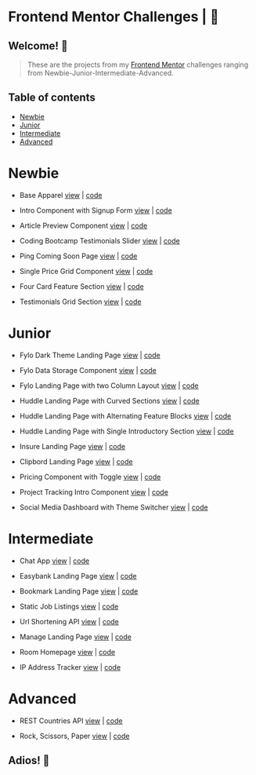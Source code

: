 # Frontend Mentor Challenges | &#x1F4D8;

## Welcome! 👋

> These are the projects from my [Frontend Mentor](https://www.frontendmentor.io) challenges ranging from Newbie-Junior-Intermediate-Advanced.

## Table of contents

- [Newbie](#newbie)
- [Junior](#junior)
- [Intermediate](#intermediate)
- [Advanced](#advanced)

# Newbie

- Base Apparel [view](https://based.netlify.app/) | [code](https://github.com/blade-01/frontend-mentor/tree/base)

- Intro Component with Signup Form [view](https://intros.netlify.app/) | [code](https://github.com/blade-01/frontend-mentor/tree/intro)

- Article Preview Component [view](https://articled.netlify.app/) | [code](https://github.com/blade-01/frontend-mentor/tree/article)

- Coding Bootcamp Testimonials Slider [view](https://bootcamp-land.netlify.app/) | [code](https://github.com/blade-01/frontend-mentor/tree/bootcamp)

- Ping Coming Soon Page [view](https://pinged.netlify.app/) | [code](https://github.com/blade-01/frontend-mentor/tree/ping)

- Single Price Grid Component [view](https://single-priced.netlify.app/) | [code](https://github.com/blade-01/frontend-mentor/tree/single-price)

- Four Card Feature Section [view](https://caards.netlify.app/) | [code](https://github.com/blade-01/frontend-mentor/tree/card)

- Testimonials Grid Section [view](https://testimonialss.netlify.app/) | [code](https://github.com/blade-01/frontend-mentor/tree/testimonial)

# Junior

- Fylo Dark Theme Landing Page [view](https://fylo-dark-land.netlify.app/) | [code](https://github.com/blade-01/frontend-mentor/tree/fylodark)

- Fylo Data Storage Component [view](https://fylo-data.netlify.app/) | [code](https://github.com/blade-01/frontend-mentor/tree/fylodata)

- Fylo Landing Page with two Column Layout [view](https://fylo-land-page.netlify.app/) | [code](https://github.com/blade-01/frontend-mentor/tree/fyloland)

- Huddle Landing Page with Curved Sections [view](https://huddle-curved.netlify.app/) | [code](https://github.com/blade-01/frontend-mentor/tree/huddle-curved)

- Huddle Landing Page with Alternating Feature Blocks [view](https://huddle-alternate.netlify.app/) | [code](https://github.com/blade-01/frontend-mentor/tree/huddle-alternate)

- Huddle Landing Page with Single Introductory Section [view](https://huddle-singles.netlify.app/) | [code](https://github.com/blade-01/frontend-mentor/tree/huddle-single)

- Insure Landing Page [view](https://insuree.netlify.app/) | [code](https://github.com/blade-01/frontend-mentor/tree/insure)

- Clipbord Landing Page [view](https://clipss.netlify.app/) | [code](https://github.com/blade-01/frontend-mentor/tree/clip)

- Pricing Component with Toggle [view](https://priced.netlify.app/) | [code](https://github.com/blade-01/frontend-mentor/tree/price)

- Project Tracking Intro Component [view](https://projected.netlify.app/) | [code](https://github.com/blade-01/frontend-mentor/tree/project)

- Social Media Dashboard with Theme Switcher [view](https://social-dash.netlify.app/) | [code](https://github.com/blade-01/frontend-mentor/tree/social)

# Intermediate

- Chat App [view](https://chats-apps.netlify.app/) | [code](https://github.com/blade-01/frontend-mentor/tree/chat)

- Easybank Landing Page [view](https://easybankss.netlify.app/) | [code](https://github.com/blade-01/frontend-mentor/tree/easybank)

- Bookmark Landing Page [view](https://books-mark.netlify.app/) | [code](https://github.com/blade-01/frontend-mentor/tree/bookmark)

- Static Job Listings [view](https://static-list.netlify.app/) | [code](https://github.com/blade-01/frontend-mentor/tree/static)

- Url Shortening API [view](https://url-site.netlify.app/) | [code](https://github.com/blade-01/frontend-mentor/tree/url)

- Manage Landing Page [view](https://manages.netlify.app/) | [code](https://github.com/blade-01/frontend-mentor/tree/manage)

- Room Homepage [view](https://room-home.netlify.app/) | [code](https://github.com/blade-01/frontend-mentor/tree/room)

- IP Address Tracker [view](https://ip-track.netlify.app/) | [code](https://github.com/blade-01/frontend-mentor/tree/ip-tracker)

# Advanced

- REST Countries API [view](https://restcountry-api.netlify.app/) | [code](https://github.com/blade-01/frontend-mentor/tree/countries-api)

- Rock, Scissors, Paper [view](https://rsp-games.netlify.app/) | [code](https://github.com/blade-01/frontend-mentor/tree/rsp-game)

## Adios! 👋
